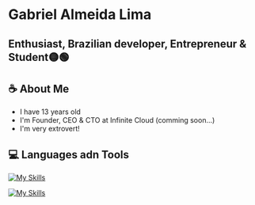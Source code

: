 # Gabriel Almeida Lima
## Enthusiast, Brazilian developer, Entrepreneur & Student🟡🟢


## ☕ About Me
- I have 13 years old
- I'm Founder, CEO & CTO at Infinite Cloud (comming soon...)
- I'm very extrovert!

## 💻 Languages adn Tools

[![My Skills](https://skillicons.dev/icons?i=javascript,nodejs,java,kotlin,py,ts,php,react,vite,nextjs,tailwind)](https://skillicons.dev)

[![My Skills](https://skillicons.dev/icons?i=vscode,idea,pycharm,docker,mysql,postgres,bash,notion,gradle,linux,windows)](https://skillicons.dev)

